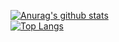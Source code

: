[![Anurag's github stats](https://github-readme-stats.vercel.app/api?username=Muscardinus94)](https://github.com/anuraghazra/github-readme-stats)<br>
[![Top Langs](https://github-readme-stats.vercel.app/api/top-langs/?username=Muscardinus94&layout=compact)](https://github.com/anuraghazra/github-readme-stats)
